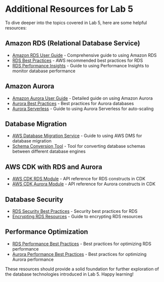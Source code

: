 # Additional Resources for Lab 5

To dive deeper into the topics covered in Lab 5, here are some helpful resources:

## Amazon RDS (Relational Database Service)

- [Amazon RDS User Guide](https://docs.aws.amazon.com/AmazonRDS/latest/UserGuide/Welcome.html) - Comprehensive guide to using Amazon RDS
- [RDS Best Practices](https://docs.aws.amazon.com/AmazonRDS/latest/UserGuide/CHAP_BestPractices.html) - AWS recommended best practices for RDS
- [RDS Performance Insights](https://docs.aws.amazon.com/AmazonRDS/latest/UserGuide/USER_PerfInsights.html) - Guide to using Performance Insights to monitor database performance

## Amazon Aurora

- [Amazon Aurora User Guide](https://docs.aws.amazon.com/AmazonRDS/latest/AuroraUserGuide/CHAP_AuroraOverview.html) - Detailed guide on using Amazon Aurora
- [Aurora Best Practices](https://docs.aws.amazon.com/AmazonRDS/latest/AuroraUserGuide/Aurora.BestPractices.html) - Best practices for Aurora databases
- [Aurora Serverless](https://docs.aws.amazon.com/AmazonRDS/latest/AuroraUserGuide/aurora-serverless.html) - Guide to using Aurora Serverless for auto-scaling

## Database Migration

- [AWS Database Migration Service](https://docs.aws.amazon.com/dms/latest/userguide/Welcome.html) - Guide to using AWS DMS for database migration
- [Schema Conversion Tool](https://docs.aws.amazon.com/SchemaConversionTool/latest/userguide/CHAP_Welcome.html) - Tool for converting database schemas between different database engines

## AWS CDK with RDS and Aurora

- [AWS CDK RDS Module](https://docs.aws.amazon.com/cdk/api/v2/docs/aws-rds-readme.html) - API reference for RDS constructs in CDK
- [AWS CDK Aurora Module](https://docs.aws.amazon.com/cdk/api/v2/docs/aws-rds-readme.html#amazon-aurora) - API reference for Aurora constructs in CDK

## Database Security

- [RDS Security Best Practices](https://docs.aws.amazon.com/AmazonRDS/latest/UserGuide/CHAP_BestPractices.Security.html) - Security best practices for RDS
- [Encrypting RDS Resources](https://docs.aws.amazon.com/AmazonRDS/latest/UserGuide/Overview.Encryption.html) - Guide to encrypting RDS resources

## Performance Optimization

- [RDS Performance Best Practices](https://docs.aws.amazon.com/AmazonRDS/latest/UserGuide/CHAP_BestPractices.Performance.html) - Best practices for optimizing RDS performance
- [Aurora Performance Best Practices](https://docs.aws.amazon.com/AmazonRDS/latest/AuroraUserGuide/AuroraMySQL.BestPractices.html) - Best practices for optimizing Aurora performance

These resources should provide a solid foundation for further exploration of the database technologies introduced in Lab 5. Happy learning!
